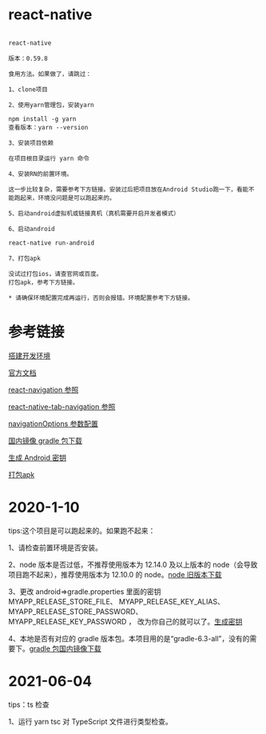 # react-native

```

react-native

版本：0.59.8

食用方法。如果做了，请跳过：

1、clone项目

2、使用yarn管理包，安装yarn

npm install -g yarn
查看版本：yarn --version

3、安装项目依赖

在项目根目录运行 yarn 命令

4、安装RN的前置环境。

这一步比较复杂，需要参考下方链接。安装过后把项目放在Android Studio跑一下，看能不能跑起来，环境没问题是可以跑起来的。

5、启动android虚拟机或链接真机（真机需要开启开发者模式）

6、启动android

react-native run-android

7、打包apk

没试过打包ios，请查官网或百度。
打包apk，参考下方链接。

* 请确保环境配置完成再运行，否则会报错。环境配置参考下方链接。

```

# 参考链接

[搭建开发环境](https://reactnative.cn/docs/environment-setup)

[官方文档](https://reactnative.cn/docs/getting-started/)

[react-navigation 参照](https://blog.csdn.net/u011272795/article/details/80915040)

[react-native-tab-navigation 参照](https://www.jianshu.com/p/e068d017ad4d)

[navigationOptions 参数配置](https://blog.csdn.net/ahou2468/article/details/87625428)

[国内镜像 gradle 包下载](https://mirrors.cloud.tencent.com/gradle/)

[生成 Android 密钥](https://reactnative.cn/docs/signed-apk-android#%E7%94%9F%E6%88%90%E4%B8%80%E4%B8%AA%E7%AD%BE%E5%90%8D%E5%AF%86%E9%92%A5)

[打包apk](https://reactnative.cn/docs/signed-apk-android)

# 2020-1-10

tips:这个项目是可以跑起来的。如果跑不起来：

1、请检查前置环境是否安装。

2、node 版本是否过低，不推荐使用版本为 12.14.0 及以上版本的 node（会导致项目跑不起来），推荐使用版本为 12.10.0 的 node。[node 旧版本下载](https://nodejs.org/zh-cn/download/releases/)

3、更改 android=>gradle.properties 里面的密钥
MYAPP_RELEASE_STORE_FILE、
MYAPP_RELEASE_KEY_ALIAS、
MYAPP_RELEASE_STORE_PASSWORD、
MYAPP_RELEASE_KEY_PASSWORD ，
改为你自己的就可以了。[生成密钥](https://reactnative.cn/docs/signed-apk-android#%E7%94%9F%E6%88%90%E4%B8%80%E4%B8%AA%E7%AD%BE%E5%90%8D%E5%AF%86%E9%92%A5)

4、本地是否有对应的 gradle 版本包。本项目用的是“gradle-6.3-all”，没有的需要下。[gradle 包国内镜像下载](https://mirrors.cloud.tencent.com/gradle/)

# 2021-06-04

tips：ts 检查

1、运行 yarn tsc 对 TypeScript 文件进行类型检查。
